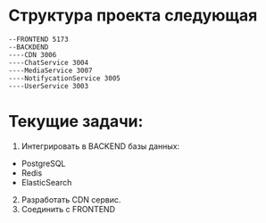 # Структура проекта следующая
```
--FRONTEND 5173
--BACKDEND
----CDN 3006
----ChatService 3004
----MediaService 3007
----NotifycationService 3005
----UserService 3003
```

# Текущие задачи:
1. Интегрировать в BACKEND базы данных:
- PostgreSQL
- Redis
- ElasticSearch
2. Разработать CDN сервис.
3. Соединить с FRONTEND
